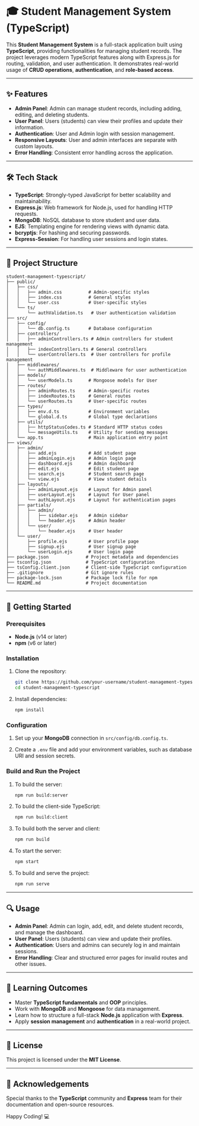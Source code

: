 # 🎓 Student Management System (TypeScript)

This **Student Management System** is a full-stack application built using **TypeScript**, providing functionalities for managing student records. The project leverages modern TypeScript features along with Express.js for routing, validation, and user authentication. It demonstrates real-world usage of **CRUD operations**, **authentication**, and **role-based access**.

---

## ✨ Features  
- **Admin Panel**: Admin can manage student records, including adding, editing, and deleting students.  
- **User Panel**: Users (students) can view their profiles and update their information.  
- **Authentication**: User and Admin login with session management.  
- **Responsive Layouts**: User and admin interfaces are separate with custom layouts.  
- **Error Handling**: Consistent error handling across the application.

---

## 🛠️ Tech Stack  
- **TypeScript**: Strongly-typed JavaScript for better scalability and maintainability.  
- **Express.js**: Web framework for Node.js, used for handling HTTP requests.  
- **MongoDB**: NoSQL database to store student and user data.  
- **EJS**: Templating engine for rendering views with dynamic data.  
- **bcryptjs**: For hashing and securing passwords.  
- **Express-Session**: For handling user sessions and login states.

---

## 📂 Project Structure

```plaintext
student-management-typescript/
├── public/
│   ├── css/
│   │   ├── admin.css          # Admin-specific styles
│   │   ├── index.css          # General styles
│   │   └── user.css           # User-specific styles
│   └── ts/
│       └── authValidation.ts   # User authentication validation
├── src/
│   ├── config/
│   │   └── db.config.ts       # Database configuration
│   ├── controllers/
│   │   ├── adminControllers.ts # Admin controllers for student management
│   │   ├── indexControllers.ts # General controllers
│   │   └── userControllers.ts  # User controllers for profile management
│   ├── middlewares/
│   │   └── authMiddlewares.ts  # Middleware for user authentication
│   ├── models/
│   │   └── userModels.ts      # Mongoose models for User
│   ├── routes/
│   │   ├── adminRoutes.ts     # Admin-specific routes
│   │   ├── indexRoutes.ts     # General routes
│   │   └── userRoutes.ts      # User-specific routes
│   ├── types/
│   │   ├── env.d.ts           # Environment variables
│   │   └── global.d.ts        # Global type declarations
│   ├── utils/
│   │   ├── httpStatusCodes.ts # Standard HTTP status codes
│   │   └── messageUtils.ts    # Utility for sending messages
│   └── app.ts                 # Main application entry point
├── views/
│   ├── admin/
│   │   ├── add.ejs            # Add student page
│   │   ├── adminLogin.ejs     # Admin login page
│   │   ├── dashboard.ejs      # Admin dashboard
│   │   ├── edit.ejs           # Edit student page
│   │   ├── search.ejs         # Student search page
│   │   └── view.ejs           # View student details
│   ├── layouts/
│   │   ├── adminLayout.ejs    # Layout for Admin panel
│   │   ├── userLayout.ejs     # Layout for User panel
│   │   └── authLayout.ejs     # Layout for authentication pages
│   ├── partials/
│   │   ├── admin/
│   │   │   ├── sidebar.ejs    # Admin sidebar
│   │   │   └── header.ejs     # Admin header
│   │   └── user/
│   │       └── header.ejs     # User header
│   └── user/
│       ├── profile.ejs        # User profile page
│       ├── signup.ejs         # User signup page
│       └── userLogin.ejs      # User login page
├── package.json              # Project metadata and dependencies
├── tsconfig.json             # TypeScript configuration
├── tsConfig.client.json      # Client-side TypeScript configuration
├── .gitignore                # Git ignore rules
├── package-lock.json         # Package lock file for npm
└── README.md                 # Project documentation
```

---

## 🚀 Getting Started

### Prerequisites
- **Node.js** (v14 or later)
- **npm** (v6 or later)

### Installation
1. Clone the repository:
   ```bash
   git clone https://github.com/your-username/student-management-typescript
   cd student-management-typescript
   ```

2. Install dependencies:
   ```bash
   npm install
   ```

### Configuration
1. Set up your **MongoDB** connection in `src/config/db.config.ts`.

2. Create a `.env` file and add your environment variables, such as database URI and session secrets.

### Build and Run the Project
1. To build the server:
   ```bash
   npm run build:server
   ```

2. To build the client-side TypeScript:
   ```bash
   npm run build:client
   ```

3. To build both the server and client:
   ```bash
   npm run build
   ```

4. To start the server:
   ```bash
   npm start
   ```

5. To build and serve the project:
   ```bash
   npm run serve
   ```

---

## 🔍 Usage

- **Admin Panel**: Admin can login, add, edit, and delete student records, and manage the dashboard.
- **User Panel**: Users (students) can view and update their profiles.
- **Authentication**: Users and admins can securely log in and maintain sessions.
- **Error Handling**: Clear and structured error pages for invalid routes and other issues.

---

## 🧩 Learning Outcomes
- Master **TypeScript fundamentals** and **OOP** principles.
- Work with **MongoDB** and **Mongoose** for data management.
- Learn how to structure a full-stack **Node.js** application with **Express**.
- Apply **session management** and **authentication** in a real-world project.

---

## 📜 License
This project is licensed under the **MIT License**.

---

## 🌟 Acknowledgements
Special thanks to the **TypeScript** community and **Express** team for their documentation and open-source resources.

Happy Coding! 💻
```